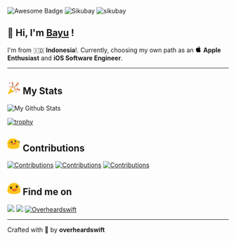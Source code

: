 <p align="left"><img src="https://cdn.rawgit.com/sindresorhus/awesome/d7305f38d29fed78fa85652e3a63e154dd8e8829/media/badge.svg" alt="Awesome Badge"/> <img src="https://svgshare.com/i/QDm.svg" alt="Sikubay" /> <img src="https://komarev.com/ghpvc/?username=sikubay" alt="sikubay" /> 
 </p>

<h2>👋 Hi, I'm <a href="https://blog.sikubay.com" target="_blank">Bayu</a> !</h2>

<p>I'm from 🇮🇩 <strong>Indonesia</strong>!. Currently, choosing my own path as an <img src="https://raw.githubusercontent.com/devicons/devicon/40cd6bc89a299dc50ac289f8e3b071d0dff49d9c/icons/apple/apple-original.svg" width="14"/> <strong>Apple Enthusiast</strong> and <strong>iOS Software Engineer</strong>.</p>

<hr/>
<h2> <img src="https://github.com/SeanPrashad/slackmoji/raw/master/emojis/blob/blob-tada-gif.gif" width="30"/> My Stats</h2>
<img src="https://github-readme-stats.vercel.app/api?username=overheardswift&amp;show_icons=true&amp;theme=monokai" alt="My Github Stats" data-canonical-src="https://github-readme-stats.vercel.app/api?username=overheardswift&amp;show_icons=true&amp;theme=monokai" style="max-width:100%;"/> 

[![trophy](https://github-profile-trophy.vercel.app/?username=overheardswift&title=Stars,Commit,Repositories,Issues&theme=monokai&margin-w=18
)](https://github.com/overheardswift/overheardswift)

<h2> <img src="https://github.com/SeanPrashad/slackmoji/raw/master/emojis/blob/blob-attention-reverse-gif.gif" width="30"/> Contributions </h2>

[![Contributions](https://github-readme-stats.vercel.app/api/pin/?username=firstcontributions&repo=first-contributions&theme=monokai)](https://github.com/firstcontributions/first-contributions)
[![Contributions](https://github-readme-stats.vercel.app/api/pin?username=IEEE-VIT&repo=ToDo-iOS&theme=monokai)](https://github.com/IEEE-VIT/ToDo-iOS)
[![Contributions](https://github-readme-stats.vercel.app/api/pin?username=Say-Their-Name&repo=say-their-names-ios&theme=monokai)](https://github.com/Say-Their-Name/say-their-names-ios)

<h2> <img src="https://github.com/SeanPrashad/slackmoji/raw/master/emojis/blob/blob-whee-gif.gif" width="30"/> Find me on</h2>

<p> <a href="https://www.linkedin.com/in/sikubay"><img src="https://img.shields.io/badge/linkedin-%230077B5.svg?&style=for-the-badge&logo=linkedin&logoColor=white" height="25"/></a> <a href="https://medium.com/@overheardswift"><img src="https://img.shields.io/badge/medium-%2312100E.svg?&style=for-the-badge&logo=medium&logoColor=white" height="25"/></a> <a href="https://www.overheardswift.com/" target="_blank"><img src="https://svgshare.com/i/QEp.svg" alt="Overheardswift" height="25"/></a></p>

<hr/>
<p>Crafted with 🖤 by <b>overheardswift</b></p>